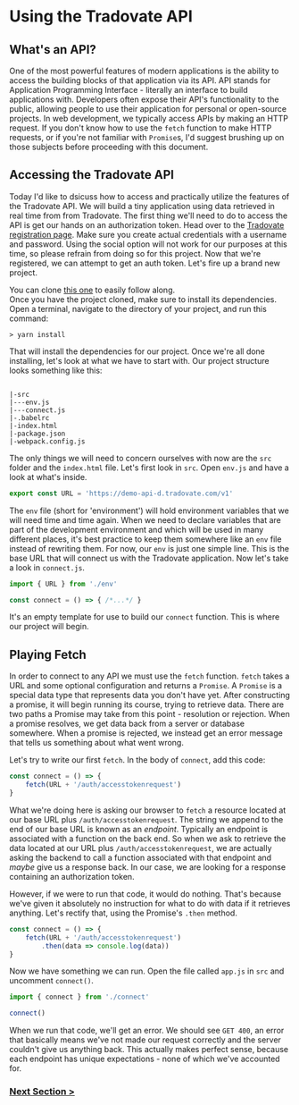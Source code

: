 # Using the Tradovate API

## What's an API?
One of the most powerful features of modern applications is the ability to access
the building blocks of that application via its API. API stands for Application 
Programming Interface - literally an interface to build applications with. Developers 
often expose their API's functionality to the public, allowing people to use their 
application for personal or open-source projects. In web development, we typically
access APIs by making an HTTP request. If you don't know how to use the `fetch` function
to make HTTP requests, or if you're not familiar with `Promise`s, I'd suggest brushing 
up on those subjects before proceeding with this document. 

<!-- add more about the end goal of this application -->
## Accessing the Tradovate API
Today I'd like to dsicuss how to access and practically utilize the features of the 
Tradovate API. We will build a tiny application using data retrieved in real time 
from from Tradovate. The first thing we'll need to do to access the API is get our
hands on an authorization token. Head over to the [Tradovate registration page](https://trader-d.tradovate.com/register).
Make sure you create actual credentials with a username and password. Using the social option
will not work for our purposes at this time, so please refrain from doing so for this project.
Now that we're registered, we can attempt to get an auth token. Let's fire up a brand new project.
<!-- create and increment steps for using API as repo's -->
You can clone [this one](https://github.com/tradovate/example-api-js/tree/) to easily follow along.    
Once you have the project cloned, make sure to install its dependencies. Open a terminal, navigate to
the directory of your project, and run this command:

```
> yarn install
```

That will install the dependencies for our project. Once we're all done installing, let's look at 
what we have to start with. Our project structure looks something like this:

```

|-src
|---env.js
|---connect.js
|-.babelrc
|-index.html
|-package.json
|-webpack.config.js

```

The only things we will need to concern ourselves with now are the `src` folder and the 
`index.html` file. Let's first look in `src`. Open `env.js` and have a look at what's inside.

```javascript
export const URL = 'https://demo-api-d.tradovate.com/v1'
```

The `env` file (short for 'environment') will hold environment variables that we will need time and time 
again. When we need to declare variables that are part of the development environment and which will be used
in many different places, it's best practice to keep them somewhere like an `env` file instead of rewriting
them. For now, our `env` is just one simple line. This is the base URL that will connect us with the Tradovate 
application. Now let's take a look in `connect.js`.

```javascript
import { URL } from './env'

const connect = () => { /*...*/ }
```

It's an empty template for use to build our `connect` function. This is where our project will begin.

## Playing Fetch
In order to connect to any API we must use the `fetch` function. `fetch` takes a URL and some optional 
configuration and returns a `Promise`. A `Promise` is a special data type that represents data you don't
have yet. After constructing a promise, it will begin running its course, trying to retrieve data. There 
are two paths a Promise may take from this point - resolution or rejection. When a promise resolves, we 
get data back from a server or database somewhere. When a promise is rejected, we instead get an error 
message that tells us something about what went wrong. 

Let's try to write our first `fetch`. In the body of `connect`, add this code:

```javascript
const connect = () => {
    fetch(URL + '/auth/accesstokenrequest')
}
```

What we're doing here is asking our browser to `fetch` a resource located at our base URL plus 
`/auth/accesstokenrequest`. The string we append to the end of our base URL is known as an *endpoint*.
Typically an endpoint is associated with a function on the back end. So when we ask to retrieve the data
located at our URL plus `/auth/accesstokenrequest`, we are actually asking the backend to call a function 
associated with that endpoint and *maybe* give us a response back. In our case, we are looking for a response
containing an authorization token.

However, if we were to run that code, it would do nothing. That's because we've given it absolutely no instruction
for what to do with data if it retrieves anything. Let's rectify that, using the Promise's `.then` method.

```javascript
const connect = () => {
    fetch(URL + '/auth/accesstokenrequest')
        .then(data => console.log(data))
}
```

Now we have something we can run. Open the file called `app.js` in `src` and uncomment `connect()`.

```javascript
import { connect } from './connect'

connect()
```

When we run that code, we'll get an error. We should see `GET 400`, an error that basically means
we've not made our request correctly and the server couldn't give us anything back. This actually
makes perfect sense, because each endpoint has unique expectations - none of which we've accounted for.

### [Next Section >](http://github.com/tradovate/example-api-js/tree/main/tutorial/Access/EX-1-Simple-Request)
